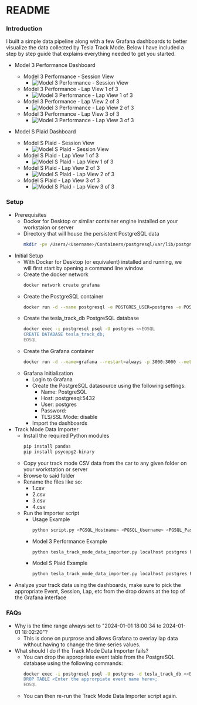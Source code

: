 README
=========

### Introduction

I built a simple data pipeline along with a few Grafana dashboards to better visualize the data collected by Tesla Track Mode. Below I have included a step by step guide that explains everything needed to get you started.

* Model 3 Performance Dashboard
  * Model 3 Performance - Session View
    * ![Model 3 Performance - Session View](Model-3-Performance-1.png)
  * Model 3 Performance - Lap View 1 of 3
    * ![Model 3 Performance - Lap View 1 of 3](Model-3-Performance-2.png)
  * Model 3 Performance - Lap View 2 of 3
    * ![Model 3 Performance - Lap View 2 of 3](Model-3-Performance-3.png)
  * Model 3 Performance - Lap View 3 of 3
    * ![Model 3 Performance - Lap View 3 of 3](Model-3-Performance-4.png)

* Model S Plaid Dashboard
  * Model S Plaid - Session View
    * ![Model S Plaid - Session View](Model-S-Plaid-1.png)
  * Model S Plaid - Lap View 1 of 3
    * ![Model S Plaid - Lap View 1 of 3](Model-S-Plaid-2.png)
  * Model S Plaid - Lap View 2 of 3
    * ![Model S Plaid - Lap View 2 of 3](Model-S-Plaid-3.png)
  * Model S Plaid - Lap View 3 of 3
    * ![Model S Plaid - Lap View 3 of 3](Model-S-Plaid-4.png)

### Setup

* Prerequisites
  * Docker for Desktop or similar container engine installed on your workstaion or server
  * Directory that will house the persistent PostgreSQL data
    ```bash
    mkdir -pv /Users/<Username>/Containers/postgresql/var/lib/postgresql/data
    ```
* Initial Setup
  * With Docker for Desktop (or equivalent) installed and running, we will first start by opening a command line window
  * Create the docker network
    ```bash
    docker network create grafana
    ```
  * Create the PostgreSQL container
    ```bash
    docker run -d --name postgresql -e POSTGRES_USER=postgres -e POSTGRES_PASSWORD=Password123 -v /Users/Username/Containers/postgresql/var/lib/postgresql/data:/var/lib/postgresql/data -p 5432:5432 --network=grafana --restart=always -t postgres:latest
    ```
  * Create the tesla_track_db PostgreSQL database
    ```bash
    docker exec -i postgresql psql -U postgres <<EOSQL
    CREATE DATABASE tesla_track_db;
    EOSQL
    ```
  * Create the Grafana container
    ``` bash
    docker run -d --name=grafana --restart=always -p 3000:3000 --network=grafana --restart=always -t grafana/grafana:latest
    ```
  * Grafana Initialization
    * Login to Grafana
    * Create the PostgreSQL datasource using the following settings:
      * Name: PostgreSQL
      * Host: postgresql:5432
      * User: postgres
      * Password: <Enter the appropriate password here>
      * TLS/SSL Mode: disable
    * Import the dashboards
* Track Mode Data Importer
  * Install the required Python modules
    ```bash
    pip install pandas
    pip install psycopg2-binary
    ```
  * Copy your track mode CSV data from the car to any given folder on your workstation or server
  * Browse to said folder
  * Rename the files like so:
    * 1.csv
    * 2.csv
    * 3.csv
    * 4.csv
  * Run the importer script
    * Usage Example
      ```bash
      python script.py <PGSQL_Hostname> <PGSQL_Username> <PGSQL_Password> <track_name>_<track_event>_<YYYYMMDD> <motor_count>
      ```
    * Model 3 Performance Example
      ```bash
      python tesla_track_mode_data_importer.py localhost postgres Password123 buttonwillow_tc25_20221016 2
      ```
    * Model S Plaid Example
      ```bash
      python tesla_track_mode_data_importer.py localhost postgres Password123 buttonwillow_tc38_20241221 3
      ```
* Analyze your track data using the dashboards, make sure to pick the appropriate Event, Session, Lap, etc from the drop downs at the top of the Grafana interface
  
### FAQs

* Why is the time range always set to "2024-01-01 18:00:34 to 2024-01-01 18:02:20"?
  * This is done on purprose and allows Grafana to overlay lap data without having to change the time series values.
* What should I do if the Track Mode Data Importer fails?
  * You can drop the appropriate event table from the PostgreSQL database using the following commands:
    ```bash
    docker exec -i postgresql psql -U postgres -d tesla_track_db <<EOSQL
    DROP TABLE <Enter the approrpiate event name here>;
    EOSQL
    ```
  * You can then re-run the Track Mode Data Importer script again.
